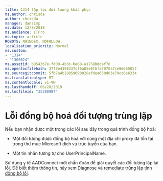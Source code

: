 ```yaml
---
title: 1314 lặp lại đối tượng khắc phục
ms.author: chrisda
author: chrisda
manager: dansimp
ms.date: 12/8/2018
ms.audience: ITPro
ms.topic: article
ROBOTS: NOINDEX, NOFOLLOW
localization_priority: Normal
ms.custom:
- "1314"
- "1300024"
ms.assetid: b8543b7e-fd00-4b3c-be68-a1758b8caf78
ms.openlocfilehash: 37f8e4198337cf6a88e8fbfa7070a7ce9e665057
ms.sourcegitcommit: 5fb7a4b28859690020efdea630d03e70cc0e6334
ms.translationtype: MT
ms.contentlocale: vi-VN
ms.lasthandoff: 06/28/2019
ms.locfileid: "35388987"
---
```

# <a name="duplicate-object-synchronization-errors"></a>Lỗi đồng bộ hoá đối tượng trùng lặp

Nếu bạn nhận được một trong các lỗi sau đây trong quá trình đồng bộ hoá:

- Một đối tượng được đồng bộ hoá với cùng một địa chỉ proxy đã tồn tại trong thư mục Microsoft dịch vụ trực tuyến của bạn.

- Một tin nhắn tương tự cho UserPrincipalName.

Sử dụng y tế AADConnect mới chẩn đoán để giải quyết các đối tượng lặp lại lỗi. Để biết thêm thông tin, hãy xem [Diagnose và remediate trùng lặp tính đồng bộ lỗi](https://docs.microsoft.com/azure/active-directory/hybrid/how-to-connect-health-diagnose-sync-errors).
